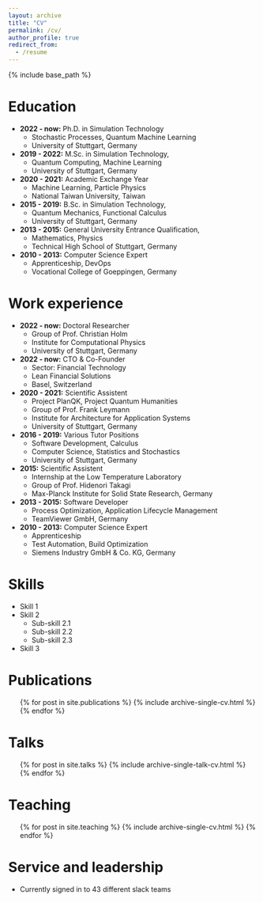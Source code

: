 ```yaml
---
layout: archive
title: "CV"
permalink: /cv/
author_profile: true
redirect_from:
  - /resume
---
```


{% include base_path %}

Education
======
* **2022 - now:** Ph.D. in Simulation Technology
  + Stochastic Processes, Quantum Machine Learning
  + University of Stuttgart, Germany
* **2019 - 2022:** M.Sc. in Simulation Technology, 
  + Quantum Computing, Machine Learning
  + University of Stuttgart, Germany
* **2020 - 2021:** Academic Exchange Year
  + Machine Learning, Particle Physics
  + National Taiwan University, Taiwan
* **2015 - 2019:** B.Sc. in Simulation Technology, 
  + Quantum Mechanics, Functional Calculus
  + University of Stuttgart, Germany
* **2013 - 2015:** General University Entrance Qualification, 
  + Mathematics, Physics
  + Technical High School of Stuttgart, Germany
* **2010 - 2013:** Computer Science Expert
  + Apprenticeship, DevOps
  + Vocational College of Goeppingen, Germany

Work experience
======
* **2022 - now:** Doctoral Researcher
  + Group of Prof. Christian Holm
  + Institute for Computational Physics
  + University of Stuttgart, Germany
* **2022 - now:** CTO & Co-Founder
  + Sector: Financial Technology
  + Lean Financial Solutions
  + Basel, Switzerland
* **2020 - 2021:** Scientific Assistent
  + Project PlanQK, Project Quantum Humanities
  + Group of Prof. Frank Leymann
  + Institute for Architecture for Application Systems
  + University of Stuttgart, Germany
* **2016 - 2019:** Various Tutor Positions
  + Software Development, Calculus
  + Computer Science, Statistics and Stochastics
  + University of Stuttgart, Germany
* **2015:** Scientific Assistent
  + Internship at the Low Temperature Laboratory
  + Group of Prof. Hidenori Takagi
  + Max-Planck Institute for Solid State Research, Germany
* **2013 - 2015:** Software Developer
  + Process Optimization, Application Lifecycle Management
  + TeamViewer GmbH, Germany
* **2010 - 2013:** Computer Science Expert
  + Apprenticeship
  + Test Automation, Build Optimization
  + Siemens Industry GmbH & Co. KG, Germany
  
Skills
======
* Skill 1
* Skill 2
  * Sub-skill 2.1
  * Sub-skill 2.2
  * Sub-skill 2.3
* Skill 3

Publications
======
  <ul>{% for post in site.publications %}
    {% include archive-single-cv.html %}
  {% endfor %}</ul>
  
Talks
======
  <ul>{% for post in site.talks %}
    {% include archive-single-talk-cv.html %}
  {% endfor %}</ul>
  
Teaching
======
  <ul>{% for post in site.teaching %}
    {% include archive-single-cv.html %}
  {% endfor %}</ul>
  
Service and leadership
======
* Currently signed in to 43 different slack teams
